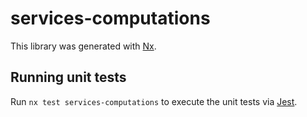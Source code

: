 # services-computations

This library was generated with [Nx](https://nx.dev).

## Running unit tests

Run `nx test services-computations` to execute the unit tests via [Jest](https://jestjs.io).
